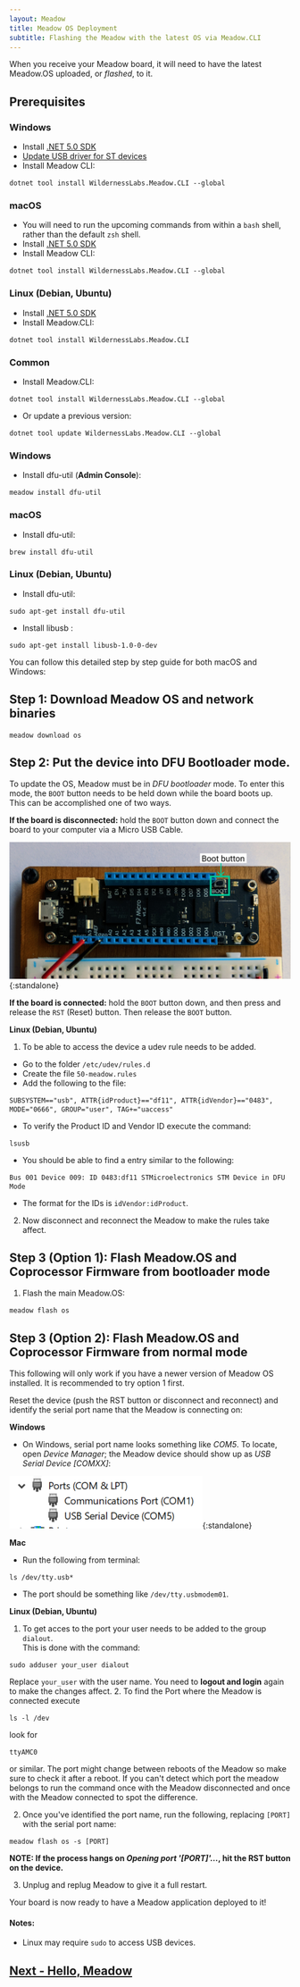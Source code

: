 ```yaml
---
layout: Meadow
title: Meadow OS Deployment
subtitle: Flashing the Meadow with the latest OS via Meadow.CLI
---
```


When you receive your Meadow board, it will need to have the latest Meadow.OS uploaded, or _flashed_, to it.

## Prerequisites

### Windows

* Install [.NET 5.0 SDK](https://dotnet.microsoft.com/download)
* [Update USB driver for ST devices](/Meadow/Getting_Started/Update_USB_Driver/)
* Install Meadow CLI:

```
dotnet tool install WildernessLabs.Meadow.CLI --global
```

### macOS
* You will need to run the upcoming commands from within a `bash` shell, rather than the default `zsh` shell.
* Install [.NET 5.0 SDK](https://dotnet.microsoft.com/download)
* Install Meadow CLI:

```
dotnet tool install WildernessLabs.Meadow.CLI --global
```

### Linux (Debian, Ubuntu)
* Install [.NET 5.0 SDK](https://dotnet.microsoft.com/download)
* Install Meadow.CLI:

```
dotnet tool install WildernessLabs.Meadow.CLI
```


### Common
* Install Meadow.CLI:

```
dotnet tool install WildernessLabs.Meadow.CLI --global
```

* Or update a previous version:

```
dotnet tool update WildernessLabs.Meadow.CLI --global
```


### Windows 

* Install dfu-util (**Admin Console**):

```
meadow install dfu-util
```

### macOS
* Install dfu-util:

```
brew install dfu-util
```

### Linux (Debian, Ubuntu)
* Install dfu-util:

```
sudo apt-get install dfu-util
```

* Install libusb :

```
sudo apt-get install libusb-1.0-0-dev
```

You can follow this detailed step by step guide for both macOS and Windows:

## Step 1: Download Meadow OS and network binaries

```
meadow download os
```

## Step 2: Put the device into DFU Bootloader mode.

To update the OS, Meadow must be in _DFU bootloader_ mode. To enter this mode, the `BOOT` button needs to be held down while the board boots up. This can be accomplished one of two ways.

**If the board is disconnected:** hold the `BOOT` button down and connect the board to your computer via a Micro USB Cable.

![Primary USB port](./primary_usb.png){:standalone}

**If the board is connected:** hold the `BOOT` button down, and then press and release the `RST` (Reset) button. Then release the `BOOT` button. 

**Linux (Debian, Ubuntu)** 
1. To be able to access the device a udev rule needs to be added.  
* Go to the folder `/etc/udev/rules.d`
* Create the file `50-meadow.rules`
* Add the following to the file:

```
SUBSYSTEM=="usb", ATTR{idProduct}=="df11", ATTR{idVendor}=="0483", MODE="0666", GROUP="user", TAG+="uaccess"
```
* To verify the Product ID and Vendor ID execute the command:

```
lsusb
```
* You should be able to find a entry similar to the following:

```
Bus 001 Device 009: ID 0483:df11 STMicroelectronics STM Device in DFU Mode
```
* The format for the IDs is `idVendor:idProduct`.
2. Now disconnect and reconnect the Meadow to make the rules take affect.

## Step 3 (Option 1): Flash Meadow.OS and Coprocessor Firmware from bootloader mode

1. Flash the main Meadow.OS:

```
meadow flash os
```

## Step 3 (Option 2): Flash Meadow.OS and Coprocessor Firmware from normal mode

This following will only work if you have a newer version of Meadow OS installed. It is recommended to try option 1 first.

Reset the device (push the RST button or disconnect and reconnect) and identify the serial port name that the Meadow is connecting on:

**Windows**

* On Windows, serial port name looks something like *COM5*. To locate, open *Device Manager*; the Meadow device should show up as *USB Serial Device [COMXX]*:  

![DeviceManagerPort](./ports.png){:standalone} 

**Mac**

* Run the following from terminal:

```
ls /dev/tty.usb*
```
* The port should be something like `/dev/tty.usbmodem01`.

**Linux (Debian, Ubuntu)** 
1. To get acces to the port your user needs to be added to the group `dialout`.  
    This is done with the command:

```
sudo adduser your_user dialout
```
Replace `your_user` with the user name. You need to **logout and login** again to make the changes affect.
2. To find the Port where the Meadow is connected execute

```
ls -l /dev
```  
look for

```
ttyAMC0
```
or similar. The port might change between reboots of the Meadow so make sure to check it after a reboot. If you can't detect which port the meadow belongs to run the command once with the Meadow disconnected and once with the Meadow connected to spot the difference.

2. Once you've identified the port name, run the following, replacing `[PORT]` with the serial port name:

```
meadow flash os -s [PORT]
```

**NOTE: If the process hangs on *Opening port '[PORT]'...*, hit the RST button on the device.**

3. Unplug and replug Meadow to give it a full restart.

Your board is now ready to have a Meadow application deployed to it!

#### Notes:

 * Linux may require `sudo` to access USB devices.

## [Next - Hello, Meadow](/Meadow/Getting_Started/Hello_World/)
